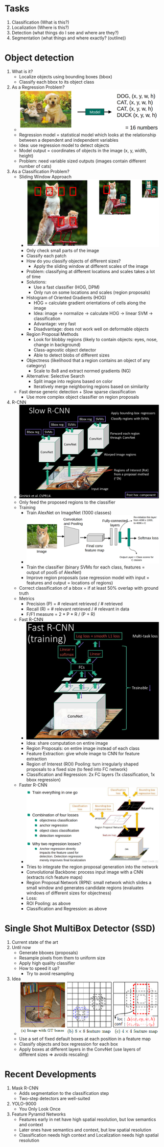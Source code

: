 # Tasks
1. Classification (What is this?)
1. Localization (Where is this?)
1. Detection (what things do I see and where are they?)
1. Segmentation (what things and where exactly? (outline))



# Object detection
1. What is it?
    - Localize objects using bounding boxes (bbox)
    - Classify each bbox to its object class
1. As a Regression Problem?
    - ![image](object_detection_as_regression.png)
    - Regression model = statistical model which looks at the relationship between a dependent and independent variables
    - Idea: use regression model to detect objects
    - Model output = coordinates of objects in the image (x, y, width, height)
    - Problem: need variable sized outputs (images contain different number of cats)
1. As a Classification Problem?
    - Sliding Window Approach
        * ![image](sliding_window_scaled.png)
        * Only check small parts of the image
        * Classify each patch
        * How do you classify objects of different sizes?
            + Apply the sliding window at different scales of the image
        * Problem: classifying at different locations and scales takes a lot of time
        * Solutions:
            + Use a fast classifier (HOG, DPM)
            + Only run on some locations and scales (region proposals)
        * Histogram of Oriented Gradients (HOG)
            + HOG = calculate gradient orientations of cells along the image
            + Idea: image -> normalize -> calculate HOG -> linear SVM -> classification
            + Advantage: very fast
            + Disadvantage: does not work well on deformable objects
        * Region Proposal Methods
            + Look for blobby regions (likely to contain objects: eyes, nose, change in background)
            + Class-agnostic object detector
            + Able to detect blobs of different sizes
        * Objectness (likelihood that a region contains an object of any category)
            + Scale to 8x8 and extract normed gradients (NG)
        * Alternative: Selective Search
            + Split image into regions based on color
            + Iteratively merge neighboring regions based on similarity
    - Fast dense generic detection + Slow sparse classification
        * Use more complex object classifier on region proposals
1. R-CNN
    * ![image](rcnn.png)
    * Only feed the proposed regions to the classifier
    * Training
        + Train AlexNet on ImageNet (1000 classes)
        + ![image](rcnn_training_alexnet.png)
        + Train the classifier (binary SVMs for each class, features = output of pool5 of AlexNet)
        + Improve region proposals (use regression model with input = features and output = locations of regions)
    * Correct classification of a bbox = if at least 50% overlap with ground truth
    * Metrics
        + Precision (P) = # relevant retrieved / # retrieved
        + Recall (R) = # relevant retrieved / # relevant in data
        + F/F1 measure = 2 * P * R / (P + R)
    * Fast R-CNN
        + ![image](fast_rcnn.png)
        + Idea: share computation on entire image
        + Region Proposals: on entire image instead of each class
        + Feature Extraction: give whole image to CNN for feature extraction
        + Region of Interest (ROI) Pooling: turn irregularly shaped proposals to a fixed size (to feed into FC network)
        + Classification and Regression: 2x FC layers (1x classification, 1x bbox regression)
    * Faster R-CNN
        + ![image](faster_rcnn.png)
        + Tries to integrate the region proposal generation into the network
        + Convolutional Backbone: process input image with a CNN (extracts rich feature maps)
        + Region Proposal Network (RPN): small network which slides a small window and generates candidate regions (evaluates windows of different sizes for objectness)
        + Loss: 
        + ROI Pooling: as above
        + Classification and Regression: as above



# Single Shot MultiBox Detector (SSD)
1. Current state of the art
1. Until now
    - Generate bboxes (proposals)
    - Resample pixels from them to uniform size
    - Apply high quality classifier
    - How to speed it up?
        * Try to avoid resampling
1. Idea
    - ![image](single_shot_multibox_detector.png)
    - Use a set of fixed default boxes at each position in a feature map
    - Classify objects and box regression for each box
    - Apply boxes at different layers in the ConvNet (use layers of different sizes => avoids rescaling)



# Recent Developments
1. Mask R-CNN
    - Adds segmentation to the classification step
    - Two-step detectors are well-suited
1. YOLO-9000
    - You Only Look Once
1. Feature Pyramid Networks
    - Features early in net have high spatial resolution, but low semantics and context
    - Later ones have semantics and context, but low spatial resolution
    - Classification needs high context and Localization needs high spatial resolution
